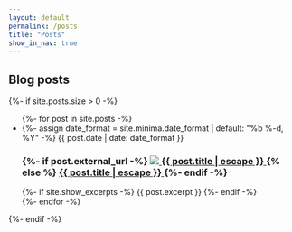 ```yaml
---
layout: default
permalink: /posts
title: "Posts"
show_in_nav: true
---
```


## Blog posts
{%- if site.posts.size > 0 -%}
  <ul class="post-list">
    {%- for post in site.posts -%}
    <li>
      {%- assign date_format = site.minima.date_format | default: "%b %-d, %Y" -%}
      <span class="post-meta">{{ post.date | date: date_format }}</span>
      <h3>
        {%- if post.external_url -%}
          <a class="post-link" href="{{ post.external_url | relative_url }}">
            <img src="{{ post.external_site_logo_path }}" class="external-site-logo"> {{ post.title | escape }}
          </a>
        {% else %}
          <a class="post-link" href="{{ post.url | relative_url }}">
            {{ post.title | escape }}
          </a>
        {%- endif -%}
      </h3>
      {%- if site.show_excerpts -%}
        {{ post.excerpt }}
      {%- endif -%}
    </li>
    {%- endfor -%}
  </ul>
{%- endif -%}